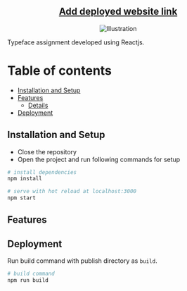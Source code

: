 <h2 align="center">
    <a href="">Add deployed website link</a>
</h2>

<div align="center">
    <img src="./src/images/_" alt="Illustration" />
</div>

Typeface assignment developed using Reactjs.

# Table of contents

* [Installation and Setup](#installation-and-setup)
* [Features](#features)
    * [Details](#details)
* [Deployment](#deployment)

## Installation and Setup

* Close the repository
* Open the project and run following commands for setup

```bash
# install dependencies
npm install

# serve with hot reload at localhost:3000
npm start
```

## Features

## Deployment
Run build command with publish directory as `build`.

```bash
# build command
npm run build
```